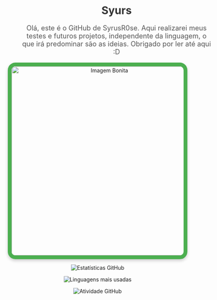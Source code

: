 <div align="center">
  <h1 style="color: #333; position: relative; left: 50px;">Syurs</h1>
  <p style="font-size: 18px; color: #555; position: relative; left: 50px;">
    Olá, este é o GitHub de SyrusR0se. Aqui realizarei meus testes e futuros projetos, independente da linguagem, 
    o que irá predominar são as ideias. Obrigado por ler até aqui :D
  </p>
</div>

<p align="center">
  <img src="https://i.pinimg.com/736x/5d/b6/50/5db650926eede651a54bef612e4aba83.jpg" 
       alt="Imagem Bonita" 
       style="border: 10px solid #4CAF50; border-radius: 20px; width: 500px; max-width: 90%; box-shadow: 0 4px 8px rgba(0, 0, 0, 0.2);">
</p>

<p align="center">
  <img src="https://github-readme-stats.vercel.app/api?username=SyrusR0se&show_icons=true&theme=dark" 
       alt="Estatísticas GitHub" />
</p>

<p align="center">
  <img src="https://github-readme-stats.vercel.app/api/top-langs/?username=SyrusR0se&layout=compact&theme=dark" 
       alt="Linguagens mais usadas" />
</p>

<p align="center">
  <img src="https://github-readme-activity-graph.vercel.app/graph?username=SyrusR0se&bg_color=21262d&color=58a6ff&line=3098c7&point=66ccff&area=true&area_color=323a47" 
       alt="Atividade GitHub" />
</p>
